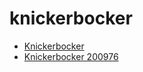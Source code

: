 # knickerbocker

 * [Knickerbocker](../../index/k/knickerbocker-200976.json)
 * [Knickerbocker 200976](../../index/k/knickerbocker-200976.json)
